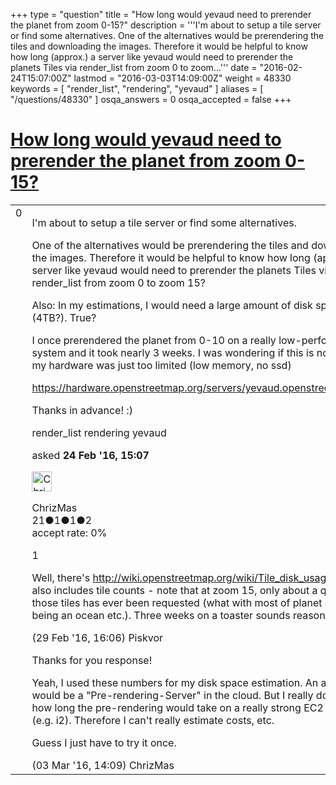 +++
type = "question"
title = "How long would yevaud need to prerender the planet from zoom 0-15?"
description = '''I&#x27;m about to setup a tile server or find some alternatives.  One of the alternatives would be prerendering the tiles and downloading the images. Therefore it would be helpful to know how long (approx.) a server like yevaud would need to prerender the planets Tiles via render_list from zoom 0 to zoom...'''
date = "2016-02-24T15:07:00Z"
lastmod = "2016-03-03T14:09:00Z"
weight = 48330
keywords = [ "render_list", "rendering", "yevaud" ]
aliases = [ "/questions/48330" ]
osqa_answers = 0
osqa_accepted = false
+++

<div class="headNormal">

# [How long would yevaud need to prerender the planet from zoom 0-15?](/questions/48330/how-long-would-yevaud-need-to-prerender-the-planet-from-zoom-0-15)

</div>

<div id="main-body">

<div id="askform">

<table id="question-table" style="width:100%;">
<colgroup>
<col style="width: 50%" />
<col style="width: 50%" />
</colgroup>
<tbody>
<tr>
<td style="width: 30px; vertical-align: top"><div class="vote-buttons">
<span id="post-48330-upvote" class="ajax-command post-vote up" rel="nofollow" title="I like this post (click again to cancel)"> </span>
<div id="post-48330-score" class="post-score" title="current number of votes">
0
</div>
<span id="post-48330-downvote" class="ajax-command post-vote down" rel="nofollow" title="I dont like this post (click again to cancel)"> </span> <span id="favorite-mark" class="ajax-command favorite-mark" rel="nofollow" title="mark/unmark this question as favorite (click again to cancel)"> </span>
<div id="favorite-count" class="favorite-count">
&#10;</div>
</div></td>
<td><div id="item-right">
<div class="question-body">
<p>I'm about to setup a tile server or find some alternatives.</p>
<p>One of the alternatives would be prerendering the tiles and downloading the images. Therefore it would be helpful to know how long (approx.) a server like yevaud would need to prerender the planets Tiles via render_list from zoom 0 to zoom 15?</p>
<p>Also: In my estimations, I would need a large amount of disk space (4TB?). True?</p>
<p>I once prerendered the planet from 0-10 on a really low-performance system and it took nearly 3 weeks. I was wondering if this is normal or if my hardware was just too limited (low memory, no ssd)</p>
<p><a href="https://hardware.openstreetmap.org/servers/yevaud.openstreetmap.org/">https://hardware.openstreetmap.org/servers/yevaud.openstreetmap.org/</a></p>
<p>Thanks in advance! :)</p>
</div>
<div id="question-tags" class="tags-container tags">
<span class="post-tag tag-link-render_list" rel="tag" title="see questions tagged &#39;render_list&#39;">render_list</span> <span class="post-tag tag-link-rendering" rel="tag" title="see questions tagged &#39;rendering&#39;">rendering</span> <span class="post-tag tag-link-yevaud" rel="tag" title="see questions tagged &#39;yevaud&#39;">yevaud</span>
</div>
<div id="question-controls" class="post-controls">
&#10;</div>
<div class="post-update-info-container">
<div class="post-update-info post-update-info-user">
<p>asked <strong>24 Feb '16, 15:07</strong></p>
<img src="https://secure.gravatar.com/avatar/e6ebf8e9d8721aa0d3a7ec0f3dc60c44?s=32&amp;d=identicon&amp;r=g" class="gravatar" width="32" height="32" alt="ChrizMas&#39;s gravatar image" />
<p><span>ChrizMas</span><br />
<span class="score" title="21 reputation points">21</span><span title="1 badges"><span class="badge1">●</span><span class="badgecount">1</span></span><span title="1 badges"><span class="silver">●</span><span class="badgecount">1</span></span><span title="2 badges"><span class="bronze">●</span><span class="badgecount">2</span></span><br />
<span class="accept_rate" title="Rate of the user&#39;s accepted answers">accept rate:</span> <span title="ChrizMas has no accepted answers">0%</span></p>
</div>
</div>
<div id="comments-container-48330" class="comments-container">
<span id="48417"></span>
<div id="comment-48417" class="comment">
<div id="post-48417-score" class="comment-score">
1
</div>
<div class="comment-text">
<p>Well, there's <a href="http://wiki.openstreetmap.org/wiki/Tile_disk_usage">http://wiki.openstreetmap.org/wiki/Tile_disk_usage</a> , which also includes tile counts - note that at zoom 15, only about a quarter of those tiles has ever been requested (what with most of planet surface being an ocean etc.). Three weeks on a toaster sounds reasonable.</p>
</div>
<div id="comment-48417-info" class="comment-info">
<span class="comment-age">(29 Feb '16, 16:06)</span> <span class="comment-user userinfo">Piskvor</span>
</div>
</div>
<span id="48483"></span>
<div id="comment-48483" class="comment">
<div id="post-48483-score" class="comment-score">
&#10;</div>
<div class="comment-text">
<p>Thanks for you response!</p>
<p>Yeah, I used these numbers for my disk space estimation. An alternative would be a "Pre-rendering-Server" in the cloud. But I really don't know how long the pre-rendering would take on a really strong EC2 instance (e.g. i2). Therefore I can't really estimate costs, etc.</p>
<p>Guess I just have to try it once.</p>
</div>
<div id="comment-48483-info" class="comment-info">
<span class="comment-age">(03 Mar '16, 14:09)</span> <span class="comment-user userinfo">ChrizMas</span>
</div>
</div>
</div>
<div id="comment-tools-48330" class="comment-tools">
&#10;</div>
<div class="clear">
&#10;</div>
<div id="comment-48330-form-container" class="comment-form-container">
&#10;</div>
<div class="clear">
&#10;</div>
</div></td>
</tr>
</tbody>
</table>

</div>

</div>

